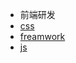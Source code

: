 * 前端研发
 * [css](/求职/面试题/前端研发/css/)
 * [freamwork](/求职/面试题/前端研发/freamwork/)
 * [js](/求职/面试题/前端研发/js/)
